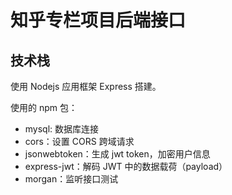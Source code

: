 # 知乎专栏项目后端接口

## 技术栈

使用 Nodejs 应用框架 Express 搭建。

使用的 npm 包：
- mysql: 数据库连接
- cors：设置 CORS 跨域请求
- jsonwebtoken：生成 jwt token，加密用户信息
- express-jwt：解码  JWT 中的数据载荷（payload）
- morgan：监听接口测试